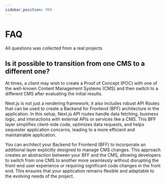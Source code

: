 ```yaml
---
sidebar_position: 999
---
```


# FAQ

All questions was collected from a real projects

## Is it possible to transition from one CMS to a different one?

At times, a client may wish to create a Proof of Concept (POC) with one of the well-known Content Management Systems (CMS) and then switch to a different CMS after evaluating the initial results.

Next.js is not just a rendering framework; it also includes robust API Routes that can be used to create a Backend for Frontend (BFF) architecture in the application. In this setup, Next.js API routes handle data fetching, business logic, and interactions with external APIs or services like a CMS. This BFF layer simplifies client-side code, optimizes data requests, and helps sequester application concerns, leading to a more efficient and maintainable application.

You can architect your Backend for Frontend (BFF) to incorporate an additional layer explicitly designed to manage CMS changes. This approach creates an abstraction between your BFF and the CMS, allowing developers to switch from one CMS to another more seamlessly without disrupting the front-end user experience or requiring significant code changes in the front end. This ensures that your application remains flexible and adaptable to the evolving needs of the project.
